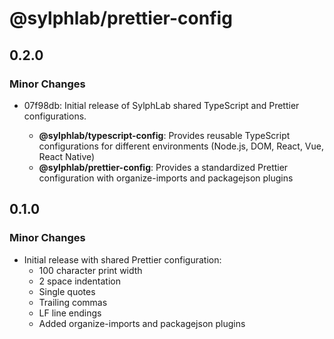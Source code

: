 # @sylphlab/prettier-config

## 0.2.0

### Minor Changes

- 07f98db: Initial release of SylphLab shared TypeScript and Prettier configurations.

  - **@sylphlab/typescript-config**: Provides reusable TypeScript configurations for different environments (Node.js, DOM, React, Vue, React Native)
  - **@sylphlab/prettier-config**: Provides a standardized Prettier configuration with organize-imports and packagejson plugins

## 0.1.0

### Minor Changes

- Initial release with shared Prettier configuration:
  - 100 character print width
  - 2 space indentation
  - Single quotes
  - Trailing commas
  - LF line endings
  - Added organize-imports and packagejson plugins
